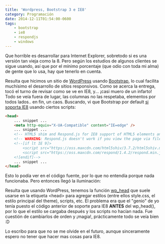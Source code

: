 ```yaml
---
title: 'Wordpress, Bootstrap 3 e IE8'
category: Programación
date: 2014-12-11T01:54:00-0600
tags:
    - bootstrap
    - ie8
    - respondjs
    - windows
---
```


Que horrible es desarrollar para Internet Explorer, sobretodo si es una versión tan vieja como la 8. Pero según los estudios de algunos clientes se sigue usando, así que por el mínimo porcentaje (que odio con toda mi alma) de gente que lo usa, hay que tenerlo en cuenta.

Resulta que hicimos un sitio de [WordPress](https://wordpress.org/) usando [Bootstrap](http://getbootstrap.com/), lo cual facilita muchísimo el desarrollo de sitios responsivos. Como se acerca la entrega, tocó el turno de revisar como se ve en IE8, y... ¡casi muero de un infarto! Todo se veía fuera de lugar, las columnas no las respetaba, elementos por todos lados.. en fin, un caos. Buscando, vi que Bootstrap por default [si soporta IE8](http://getbootstrap.com/getting-started/#support-ie8-ie9) usando ciertos scripts:

```html
<head>
    ... snippet ...
    <meta http-equiv="X-UA-Compatible" content="IE=edge" />
    ... snippet ...
    <!-- HTML5 shim and Respond.js for IE8 support of HTML5 elements and media queries -->
    <!-- WARNING: Respond.js doesn't work if you view the page via file:// -->
    <!--[if lt IE 9]>
        <script src="https://oss.maxcdn.com/html5shiv/3.7.2/html5shiv.min.js"></script>
        <script src="https://oss.maxcdn.com/respond/1.4.2/respond.min.js"></script>
    <![endif]-->
    ... snippet ...
</head>
```

Esto lo podía ver en el código fuente, por lo que no entendía porque nada funcionaba. Pero entonces llegó la iluminación:

Resulta que usando WordPress, tenemos la función [wp_head](http://codex.wordpress.org/Function_Reference/wp_head) que suele usarse en la etiqueta &lt;head&gt; para agregar estilos (entre ellos style.css, el estilo principal del theme), scripts, etc. El problema era que el &#34;genio&#34; de yo tenía puesto el código anterior de soporte para IE8 **ANTES** del wp_head(), por lo que el estilo se cargaba después y los scripts no hacían nada. Fue cuestión de cambiarlos de orden y ¡magia!, prácticamente todo se veía bien :D

Lo escribo para que no se me olvide en el futuro, aunque sinceramente espero no tener que hacer mas cosas para IE8.
